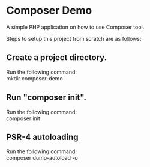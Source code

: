 # Composer Demo

A simple PHP application on how to use Composer tool.

Steps to setup this project from scratch are as follows:

## Create a project directory.
Run the following command:  
mkdir composer-demo

## Run "composer init".
Run the following command:  
composer init

## PSR-4 autoloading
Run the following command:  
composer dump-autoload -o
